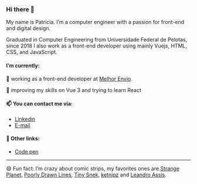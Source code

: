 ### Hi there 👋
My name is Patrícia. I’m a computer engineer with a passion for front-end and digital design.

Graduated in Computer Engineering from Universidade Federal de Pelotas, since 2018 I also work as a front-end developer using mainly Vuejs, HTML, CSS, and JavaScript.

#### I’m currently:
🔭 working as a front-end developer at [Melhor Envio](https://melhorenvio.com.br/).

🌱 improving my skills on Vue 3 and trying to learn React
 
 
#### 📫 You can contact me via:
- [Linkedin](https://www.linkedin.com/in/pm-ribeiro/)
- [E-mail](patricia.mr3.14@gmail.com)

#### 🔗 Other links:
- [Code pen](https://codepen.io/pm-ribeiro)


---

😄 Fun fact: I’m crazy about comic strips, my favorites ones are [Strange Planet](https://www.instagram.com/nathanwpylestrangeplanet), [Poorly Drawn Lines](https://www.instagram.com/poorlydrawnlines), [Tiny Snek](https://www.instagram.com/tinysnekcomics/), [ketnipz](https://www.instagram.com/ketnipz) and [Leandro Assis](https://www.instagram.com/leandro_assis_ilustra/).

<!--
**pm-ribeiro/pm-ribeiro** is a ✨ _special_ ✨ repository because its `README.md` (this file) appears on your GitHub profile.

Here are some ideas to get you started:
- 🔭 I’m currently working ...
- 🌱 I’m currently learning ...
- 👯 I’m looking to collaborate on ...
- 🤔 I’m looking for help with ...
- 💬 Ask me about ...
- 📫 How to reach me: ...
- 😄 Pronouns: ...
- ⚡ Fun fact: ...
-->

